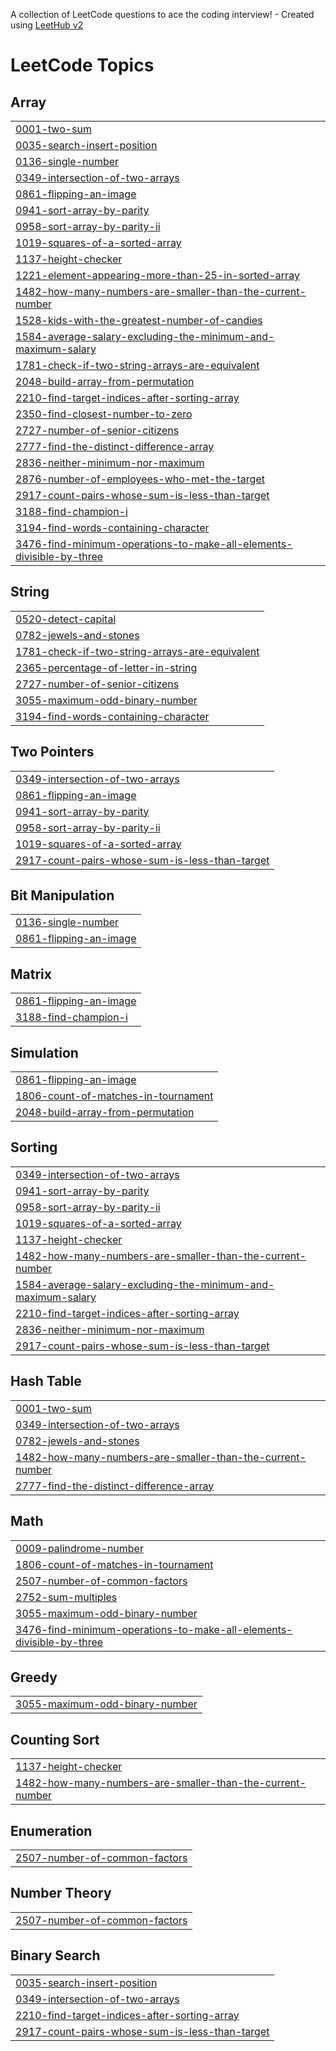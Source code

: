 A collection of LeetCode questions to ace the coding interview! - Created using [LeetHub v2](https://github.com/arunbhardwaj/LeetHub-2.0)
<!---LeetCode Topics Start-->
# LeetCode Topics
## Array
|  |
| ------- |
| [0001-two-sum](https://github.com/shibimathew/Leetcode_By_Shibi/tree/master/0001-two-sum) |
| [0035-search-insert-position](https://github.com/shibimathew/Leetcode_By_Shibi/tree/master/0035-search-insert-position) |
| [0136-single-number](https://github.com/shibimathew/Leetcode_By_Shibi/tree/master/0136-single-number) |
| [0349-intersection-of-two-arrays](https://github.com/shibimathew/Leetcode_By_Shibi/tree/master/0349-intersection-of-two-arrays) |
| [0861-flipping-an-image](https://github.com/shibimathew/Leetcode_By_Shibi/tree/master/0861-flipping-an-image) |
| [0941-sort-array-by-parity](https://github.com/shibimathew/Leetcode_By_Shibi/tree/master/0941-sort-array-by-parity) |
| [0958-sort-array-by-parity-ii](https://github.com/shibimathew/Leetcode_By_Shibi/tree/master/0958-sort-array-by-parity-ii) |
| [1019-squares-of-a-sorted-array](https://github.com/shibimathew/Leetcode_By_Shibi/tree/master/1019-squares-of-a-sorted-array) |
| [1137-height-checker](https://github.com/shibimathew/Leetcode_By_Shibi/tree/master/1137-height-checker) |
| [1221-element-appearing-more-than-25-in-sorted-array](https://github.com/shibimathew/Leetcode_By_Shibi/tree/master/1221-element-appearing-more-than-25-in-sorted-array) |
| [1482-how-many-numbers-are-smaller-than-the-current-number](https://github.com/shibimathew/Leetcode_By_Shibi/tree/master/1482-how-many-numbers-are-smaller-than-the-current-number) |
| [1528-kids-with-the-greatest-number-of-candies](https://github.com/shibimathew/Leetcode_By_Shibi/tree/master/1528-kids-with-the-greatest-number-of-candies) |
| [1584-average-salary-excluding-the-minimum-and-maximum-salary](https://github.com/shibimathew/Leetcode_By_Shibi/tree/master/1584-average-salary-excluding-the-minimum-and-maximum-salary) |
| [1781-check-if-two-string-arrays-are-equivalent](https://github.com/shibimathew/Leetcode_By_Shibi/tree/master/1781-check-if-two-string-arrays-are-equivalent) |
| [2048-build-array-from-permutation](https://github.com/shibimathew/Leetcode_By_Shibi/tree/master/2048-build-array-from-permutation) |
| [2210-find-target-indices-after-sorting-array](https://github.com/shibimathew/Leetcode_By_Shibi/tree/master/2210-find-target-indices-after-sorting-array) |
| [2350-find-closest-number-to-zero](https://github.com/shibimathew/Leetcode_By_Shibi/tree/master/2350-find-closest-number-to-zero) |
| [2727-number-of-senior-citizens](https://github.com/shibimathew/Leetcode_By_Shibi/tree/master/2727-number-of-senior-citizens) |
| [2777-find-the-distinct-difference-array](https://github.com/shibimathew/Leetcode_By_Shibi/tree/master/2777-find-the-distinct-difference-array) |
| [2836-neither-minimum-nor-maximum](https://github.com/shibimathew/Leetcode_By_Shibi/tree/master/2836-neither-minimum-nor-maximum) |
| [2876-number-of-employees-who-met-the-target](https://github.com/shibimathew/Leetcode_By_Shibi/tree/master/2876-number-of-employees-who-met-the-target) |
| [2917-count-pairs-whose-sum-is-less-than-target](https://github.com/shibimathew/Leetcode_By_Shibi/tree/master/2917-count-pairs-whose-sum-is-less-than-target) |
| [3188-find-champion-i](https://github.com/shibimathew/Leetcode_By_Shibi/tree/master/3188-find-champion-i) |
| [3194-find-words-containing-character](https://github.com/shibimathew/Leetcode_By_Shibi/tree/master/3194-find-words-containing-character) |
| [3476-find-minimum-operations-to-make-all-elements-divisible-by-three](https://github.com/shibimathew/Leetcode_By_Shibi/tree/master/3476-find-minimum-operations-to-make-all-elements-divisible-by-three) |
## String
|  |
| ------- |
| [0520-detect-capital](https://github.com/shibimathew/Leetcode_By_Shibi/tree/master/0520-detect-capital) |
| [0782-jewels-and-stones](https://github.com/shibimathew/Leetcode_By_Shibi/tree/master/0782-jewels-and-stones) |
| [1781-check-if-two-string-arrays-are-equivalent](https://github.com/shibimathew/Leetcode_By_Shibi/tree/master/1781-check-if-two-string-arrays-are-equivalent) |
| [2365-percentage-of-letter-in-string](https://github.com/shibimathew/Leetcode_By_Shibi/tree/master/2365-percentage-of-letter-in-string) |
| [2727-number-of-senior-citizens](https://github.com/shibimathew/Leetcode_By_Shibi/tree/master/2727-number-of-senior-citizens) |
| [3055-maximum-odd-binary-number](https://github.com/shibimathew/Leetcode_By_Shibi/tree/master/3055-maximum-odd-binary-number) |
| [3194-find-words-containing-character](https://github.com/shibimathew/Leetcode_By_Shibi/tree/master/3194-find-words-containing-character) |
## Two Pointers
|  |
| ------- |
| [0349-intersection-of-two-arrays](https://github.com/shibimathew/Leetcode_By_Shibi/tree/master/0349-intersection-of-two-arrays) |
| [0861-flipping-an-image](https://github.com/shibimathew/Leetcode_By_Shibi/tree/master/0861-flipping-an-image) |
| [0941-sort-array-by-parity](https://github.com/shibimathew/Leetcode_By_Shibi/tree/master/0941-sort-array-by-parity) |
| [0958-sort-array-by-parity-ii](https://github.com/shibimathew/Leetcode_By_Shibi/tree/master/0958-sort-array-by-parity-ii) |
| [1019-squares-of-a-sorted-array](https://github.com/shibimathew/Leetcode_By_Shibi/tree/master/1019-squares-of-a-sorted-array) |
| [2917-count-pairs-whose-sum-is-less-than-target](https://github.com/shibimathew/Leetcode_By_Shibi/tree/master/2917-count-pairs-whose-sum-is-less-than-target) |
## Bit Manipulation
|  |
| ------- |
| [0136-single-number](https://github.com/shibimathew/Leetcode_By_Shibi/tree/master/0136-single-number) |
| [0861-flipping-an-image](https://github.com/shibimathew/Leetcode_By_Shibi/tree/master/0861-flipping-an-image) |
## Matrix
|  |
| ------- |
| [0861-flipping-an-image](https://github.com/shibimathew/Leetcode_By_Shibi/tree/master/0861-flipping-an-image) |
| [3188-find-champion-i](https://github.com/shibimathew/Leetcode_By_Shibi/tree/master/3188-find-champion-i) |
## Simulation
|  |
| ------- |
| [0861-flipping-an-image](https://github.com/shibimathew/Leetcode_By_Shibi/tree/master/0861-flipping-an-image) |
| [1806-count-of-matches-in-tournament](https://github.com/shibimathew/Leetcode_By_Shibi/tree/master/1806-count-of-matches-in-tournament) |
| [2048-build-array-from-permutation](https://github.com/shibimathew/Leetcode_By_Shibi/tree/master/2048-build-array-from-permutation) |
## Sorting
|  |
| ------- |
| [0349-intersection-of-two-arrays](https://github.com/shibimathew/Leetcode_By_Shibi/tree/master/0349-intersection-of-two-arrays) |
| [0941-sort-array-by-parity](https://github.com/shibimathew/Leetcode_By_Shibi/tree/master/0941-sort-array-by-parity) |
| [0958-sort-array-by-parity-ii](https://github.com/shibimathew/Leetcode_By_Shibi/tree/master/0958-sort-array-by-parity-ii) |
| [1019-squares-of-a-sorted-array](https://github.com/shibimathew/Leetcode_By_Shibi/tree/master/1019-squares-of-a-sorted-array) |
| [1137-height-checker](https://github.com/shibimathew/Leetcode_By_Shibi/tree/master/1137-height-checker) |
| [1482-how-many-numbers-are-smaller-than-the-current-number](https://github.com/shibimathew/Leetcode_By_Shibi/tree/master/1482-how-many-numbers-are-smaller-than-the-current-number) |
| [1584-average-salary-excluding-the-minimum-and-maximum-salary](https://github.com/shibimathew/Leetcode_By_Shibi/tree/master/1584-average-salary-excluding-the-minimum-and-maximum-salary) |
| [2210-find-target-indices-after-sorting-array](https://github.com/shibimathew/Leetcode_By_Shibi/tree/master/2210-find-target-indices-after-sorting-array) |
| [2836-neither-minimum-nor-maximum](https://github.com/shibimathew/Leetcode_By_Shibi/tree/master/2836-neither-minimum-nor-maximum) |
| [2917-count-pairs-whose-sum-is-less-than-target](https://github.com/shibimathew/Leetcode_By_Shibi/tree/master/2917-count-pairs-whose-sum-is-less-than-target) |
## Hash Table
|  |
| ------- |
| [0001-two-sum](https://github.com/shibimathew/Leetcode_By_Shibi/tree/master/0001-two-sum) |
| [0349-intersection-of-two-arrays](https://github.com/shibimathew/Leetcode_By_Shibi/tree/master/0349-intersection-of-two-arrays) |
| [0782-jewels-and-stones](https://github.com/shibimathew/Leetcode_By_Shibi/tree/master/0782-jewels-and-stones) |
| [1482-how-many-numbers-are-smaller-than-the-current-number](https://github.com/shibimathew/Leetcode_By_Shibi/tree/master/1482-how-many-numbers-are-smaller-than-the-current-number) |
| [2777-find-the-distinct-difference-array](https://github.com/shibimathew/Leetcode_By_Shibi/tree/master/2777-find-the-distinct-difference-array) |
## Math
|  |
| ------- |
| [0009-palindrome-number](https://github.com/shibimathew/Leetcode_By_Shibi/tree/master/0009-palindrome-number) |
| [1806-count-of-matches-in-tournament](https://github.com/shibimathew/Leetcode_By_Shibi/tree/master/1806-count-of-matches-in-tournament) |
| [2507-number-of-common-factors](https://github.com/shibimathew/Leetcode_By_Shibi/tree/master/2507-number-of-common-factors) |
| [2752-sum-multiples](https://github.com/shibimathew/Leetcode_By_Shibi/tree/master/2752-sum-multiples) |
| [3055-maximum-odd-binary-number](https://github.com/shibimathew/Leetcode_By_Shibi/tree/master/3055-maximum-odd-binary-number) |
| [3476-find-minimum-operations-to-make-all-elements-divisible-by-three](https://github.com/shibimathew/Leetcode_By_Shibi/tree/master/3476-find-minimum-operations-to-make-all-elements-divisible-by-three) |
## Greedy
|  |
| ------- |
| [3055-maximum-odd-binary-number](https://github.com/shibimathew/Leetcode_By_Shibi/tree/master/3055-maximum-odd-binary-number) |
## Counting Sort
|  |
| ------- |
| [1137-height-checker](https://github.com/shibimathew/Leetcode_By_Shibi/tree/master/1137-height-checker) |
| [1482-how-many-numbers-are-smaller-than-the-current-number](https://github.com/shibimathew/Leetcode_By_Shibi/tree/master/1482-how-many-numbers-are-smaller-than-the-current-number) |
## Enumeration
|  |
| ------- |
| [2507-number-of-common-factors](https://github.com/shibimathew/Leetcode_By_Shibi/tree/master/2507-number-of-common-factors) |
## Number Theory
|  |
| ------- |
| [2507-number-of-common-factors](https://github.com/shibimathew/Leetcode_By_Shibi/tree/master/2507-number-of-common-factors) |
## Binary Search
|  |
| ------- |
| [0035-search-insert-position](https://github.com/shibimathew/Leetcode_By_Shibi/tree/master/0035-search-insert-position) |
| [0349-intersection-of-two-arrays](https://github.com/shibimathew/Leetcode_By_Shibi/tree/master/0349-intersection-of-two-arrays) |
| [2210-find-target-indices-after-sorting-array](https://github.com/shibimathew/Leetcode_By_Shibi/tree/master/2210-find-target-indices-after-sorting-array) |
| [2917-count-pairs-whose-sum-is-less-than-target](https://github.com/shibimathew/Leetcode_By_Shibi/tree/master/2917-count-pairs-whose-sum-is-less-than-target) |
<!---LeetCode Topics End-->